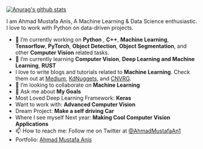[![Anurag's github stats](https://github-readme-stats.vercel.app/api?username=ahmadmustafaanis)](https://github.com/anuraghazra/github-readme-stats)

I am Ahmad Mustafa Anis, A Machine Learning & Data Science enthusiastic. I love to work with Python on data-driven projects.

- 🔭 I’m currently working on **Python** , **C++**, **Machine Learning**, **Tensorflow**, **PyTorch**, **Object Detection**, **Object Segmentation**, and other **Computer Vision** related tasks.
- 🌱 I’m currently learning **Computer Vision**, **Deep Learning and Machine Learning**, **RUST**
- I love to write blogs and tutorials related to **Machine Learning**. Check them out at [Medium](https://medium.com/@ahmadanis5050), [KdNuggets](https://www.kdnuggets.com/author/ahmad-anis), and [CNVRG](http://cnvrg.io/author/ahmad-anis).
- 👯 I’m looking to collaborate on **Machine Learning**
- 💬 Ask me about **My Goals**
- Most Loved Deep Learning Framework: **Keras**
- Want to work with: **Advanced Computer Vision**
- Dream Project: **Make a self driving Car**
- Where I see myself Next year: **Making Cool Computer Vision Applications**
- 📫 How to reach me: Follow me on Twitter at [@AhmadMustafaAn1](https://twitter.com/AhmadMustafaAn1)
- Portfolio: [Ahmad Mustafa Anis](https://ahmadmustafaanis.github.io/Resume_Site.io/)
